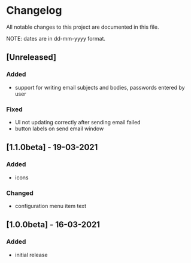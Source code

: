 # Changelog
All notable changes to this project are documented in this file.

NOTE: dates are in dd-mm-yyyy format.

## [Unreleased]
### Added
- support for writing email subjects and bodies, passwords entered by user
### Fixed
- UI not updating correctly after sending email failed
- button labels on send email window

## [1.1.0beta] - 19-03-2021
### Added
- icons
### Changed
- configuration menu item text

## [1.0.0beta] - 16-03-2021
### Added
- initial release
